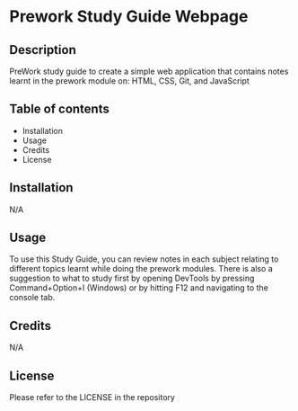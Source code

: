 # Prework Study Guide Webpage

## Description 

PreWork study guide to create a simple web application that contains notes learnt in the prework module on: HTML, CSS, Git, and JavaScript

## Table of contents

- Installation
- Usage
- Credits
- License

## Installation

N/A

## Usage
To use this Study Guide, you can review notes in each subject relating to different topics learnt while doing the prework modules. There is also a suggestion to what to study first by opening DevTools by pressing Command+Option+I (Windows) or by hitting F12 and navigating to the console tab.

## Credits

N/A

## License

Please refer to the LICENSE in the repository